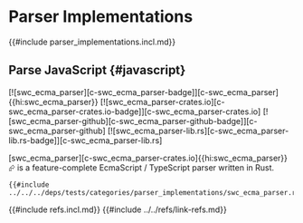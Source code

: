 # Parser Implementations

{{#include parser_implementations.incl.md}}

## Parse JavaScript {#javascript}

[![swc_ecma_parser][c-swc_ecma_parser-badge]][c-swc_ecma_parser]{{hi:swc_ecma_parser}}
[![swc_ecma_parser-crates.io][c-swc_ecma_parser-crates.io-badge]][c-swc_ecma_parser-crates.io]
[![swc_ecma_parser-github][c-swc_ecma_parser-github-badge]][c-swc_ecma_parser-github]
[![swc_ecma_parser-lib.rs][c-swc_ecma_parser-lib.rs-badge]][c-swc_ecma_parser-lib.rs]

[swc_ecma_parser][c-swc_ecma_parser-crates.io]{{hi:swc_ecma_parser}}⮳ is a feature-complete EcmaScript / TypeScript parser written in Rust.

```rust,editable
{{#include ../../../deps/tests/categories/parser_implementations/swc_ecma_parser.rs:example}}
```

{{#include refs.incl.md}}
{{#include ../../refs/link-refs.md}}

<div class="hidden">
</div>
